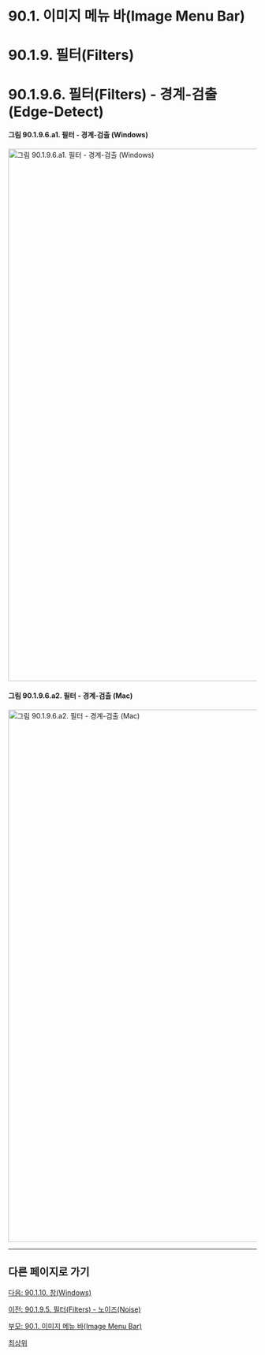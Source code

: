 # 90.1. 이미지 메뉴 바(Image Menu Bar)
# 90.1.9. 필터(Filters)
# 90.1.9.6. 필터(Filters) - 경계-검출(Edge-Detect)

#### 그림 90.1.9.6.a1. 필터 - 경계-검출 (Windows)
<img width="1080" alt="그림 90.1.9.6.a1. 필터 - 경계-검출 (Windows)" environment="Windows 10 GIMP 2.10.36" src="https://github.com/wonder13662/gimp/assets/15767104/ca889343-14a1-4de8-9ff7-b80c524f18fc">

#### 그림 90.1.9.6.a2. 필터 - 경계-검출 (Mac)
<img width="1080" alt="그림 90.1.9.6.a2. 필터 - 경계-검출 (Mac)" environment="MacOS:Sonoma 14.2.1 GIMP 2.10.36" src="https://github.com/wonder13662/gimp/assets/15767104/c9427d3c-0d27-47ab-9130-5e261d187894">

***

## 다른 페이지로 가기

[다음: 90.1.10. 창(Windows)](./90-01-10-windows.md)

[이전: 90.1.9.5. 필터(Filters) - 노이즈(Noise)](./90-01-09-filtersx-05-noise.md)

[부모: 90.1. 이미지 메뉴 바(Image Menu Bar)](./90-01-00-image-menu-bar.md)

[최상위](./00-home.md)
